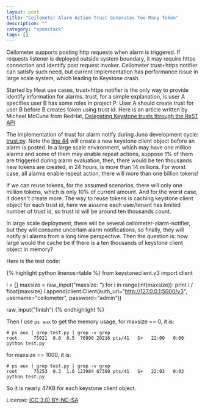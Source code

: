 ```yaml
---
layout: post
title: "Ceilometer Alarm Action Trust Generates Too Many Token"
description: ""
category: "openstack"
tags: []
---
```

Ceilometer supports posting http requests when alarm is triggered. If requests listener is deployed outside system boundary, it may require https connection and identify post request invoker. Ceilometer trust+https notifier can satisfy such need, but current implementation has performance issue in large scale system, which leading to Keystone crash.

Started by Heat use cases, trust+https notifier is the only way to provide identify information for alarms. trust, for a simple explanation, is user A specifies user B has some roles in project P. User A should create trust for user B before B creates token using trust id. Here is an article written by Michael McCune from RedHat, [Delegating Keystone trusts through the ReST API][1]

The implementation of trust for alarm notify during Juno development cycle: [trust.py](https://github.com/openstack/ceilometer/blob/stable/juno/ceilometer/alarm/notifier/trust.py). Note the [line 44](https://github.com/openstack/ceilometer/blob/e8380ba90f29189ffbcee35c8a069b4882a98a99/ceilometer/alarm/notifier/trust.py#L44) will create a new keystone client object before an alarm is posted. In a large scale environment, which may have one million alarms and some of them may enable repeat actions, suppose 1% of them are triggered during alarm evaluation, then, there would be ten thousands new tokens are created, in 24 hours, is more than 14 millions. For worst case, all alarms enable repeat action, there will more than one billion tokens!

If we can reuse tokens, for the assumed scenarios, there will only one million tokens, which is only 10% of current amount. And for the worst case, it doesn't create more. The way to reuse tokens is caching keystone client object for each trust id, here we assume each user/tenant has limited number of trust id, so trust id will
be around ten thousands count.

In large scale deployment, there will be several ceilometer-alarm-notifier, but they will consume uncertain alarm notifications, so finally, they will notify all alarms from a long time perspective. Then the question is: how large would the cache be if there is a ten thousands of keystone client object in memory?

Here is the test code:

{% highlight python linenos=table %}
from keystoneclient.v3 import client

l = []
maxsize = raw_input("maxsize: ")
for i in range(int(maxsize)):
    print i / float(maxsize)
    l.append(client.Client(auth_url="http://127.0.0.1:5000/v3", username="ceilometer", password="admin"))

raw_input("finish")
{% endhighlight %}

Then I use `ps aux` to get the memory usage, for maxsize == 0, it is:

~~~
# ps aux | grep test.py | grep -v grep
root      75021  0.8  0.5  76996 20216 pts/41   S+   22:00   0:00 python test.py
~~~

for maxsize == 1000, it is:

~~~
# ps aux | grep test.py | grep -v grep
root      75253  0.3  1.6 123984 67360 pts/41   S+   22:03   0:03 python test.py
~~~

So it is nearly 47KB for each keystone client object.

[1]: http://elmiko.github.io/2014/06/10/keystone-trust-delegation.html

License: [(CC 3.0) BY-NC-SA](http://creativecommons.org/licenses/by-nc-sa/3.0/)
